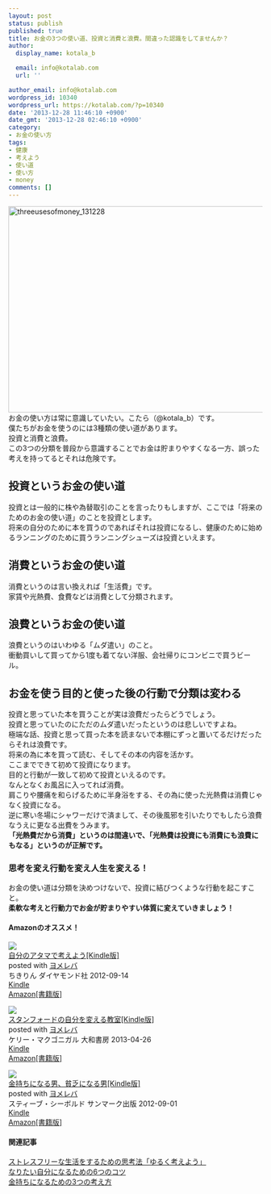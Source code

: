 ```yaml
---
layout: post
status: publish
published: true
title: お金の3つの使い道、投資と消費と浪費。間違った認識をしてませんか？
author:
  display_name: kotala_b

  email: info@kotalab.com
  url: ''

author_email: info@kotalab.com
wordpress_id: 10340
wordpress_url: https://kotalab.com/?p=10340
date: '2013-12-28 11:46:10 +0900'
date_gmt: '2013-12-28 02:46:10 +0900'
category:
- お金の使い方
tags:
- 健康
- 考えよう
- 使い道
- 使い方
- money
comments: []
---
```

<p><img src="https://kotalab.com/wp-content/uploads/threeusesofmoney_131228-546x409.jpg" alt="threeusesofmoney_131228" width="546" height="409" class="alignnone size-large wp-image-10351" /><br />
お金の使い方は常に意識していたい。こたら（@kotala_b）です。<br />
僕たちがお金を使うのには3種類の使い道があります。<br />
投資と消費と浪費。<br />
この3つの分類を普段から意識することでお金は貯まりやすくなる一方、誤った考えを持ってるとそれは危険です。<br />
</p>
<!--more-->
<h2>投資というお金の使い道</h2>
<p>投資とは一般的に株や為替取引のことを言ったりもしますが、ここでは「将来のためのお金の使い道」のことを投資とします。<br />
将来の自分のために本を買うのであればそれは投資になるし、健康のために始めるランニングのために買うランニングシューズは投資といえます。</p>
<h2>消費というお金の使い道</h2>
<p>消費というのは言い換えれば「生活費」です。<br />
家賃や光熱費、食費などは消費として分類されます。</p>
<h2>浪費というお金の使い道</h2>
<p>浪費というのはいわゆる「ムダ遣い」のこと。<br />
衝動買いして買ってから1度も着てない洋服、会社帰りにコンビニで買うビール。</p>
<h2>お金を使う目的と使った後の行動で分類は変わる</h2>
<p>投資と思っていた本を買うことが実は浪費だったらどうでしょう。<br />
投資と思っていたのにただのムダ遣いだったというのは悲しいですよね。<br />
極端な話、投資と思って買った本を読まないで本棚にずっと置いてるだけだったらそれは浪費です。<br />
将来の為に本を買って読む、そしてその本の内容を活かす。<br />
ここまでできて初めて投資になります。<br />
目的と行動が一致して初めて投資といえるのです。<br />
なんとなくお風呂に入ってれば消費。<br />
肩こりや腰痛を和らげるために半身浴をする、その為に使った光熱費は消費じゃなく投資になる。<br />
逆に寒い冬場にシャワーだけで済まして、その後風邪を引いたりでもしたら浪費なうえに更なる出費をうみます。<br />
<strong>「光熱費だから消費」というのは間違いで、「光熱費は投資にも消費にも浪費にもなる」というのが正解です。</strong></p>
<h3>思考を変え行動を変え人生を変える！</h3>
<p>お金の使い道は分類を決めつけないで、投資に結びつくような行動を起こすこと。<br />
<strong>柔軟な考えと行動力でお金が貯まりやすい体質に変えていきましょう！</strong></p>
<h4 class="aam">Amazonのオススメ！</h4>
<div class="booklink-box">
<div class="booklink-image"><a href="https://www.amazon.co.jp/exec/obidos/asin/B0081WMC6O/same-22/" rel="nofollow" target="_blank"><img src="https://images-fe.ssl-images-amazon.com/images/I/51wPbRCO46L._SL160_.jpg" style="border: none;" /></a></div>
<div class="booklink-info">
<div class="booklink-name"><a href="https://www.amazon.co.jp/exec/obidos/asin/B0081WMC6O/same-22/" rel="nofollow" target="_blank">自分のアタマで考えよう[Kindle版]</a>
<div class="booklink-powered-date">posted with <a href="https://yomereba.com" rel="nofollow" target="_blank">ヨメレバ</a></div>
</div>
<div class="booklink-detail">ちきりん ダイヤモンド社 2012-09-14    </div>
<div class="booklink-link2">
<div class="shoplinkkindle"><a href="https://www.amazon.co.jp/exec/obidos/ASIN/B0081WMC6O/same-22/" rel="nofollow" target="_blank" >Kindle</a></div>
<div class="shoplinkamazon"><a href="https://www.amazon.co.jp/exec/obidos/ASIN/4478017034/same-22/" rel="nofollow" target="_blank" title="アマゾン" >Amazon[書籍版]</a></div>
</p></div>
</div>
<div class="booklink-footer"></div>
</div>
<div class="booklink-box">
<div class="booklink-image"><a href="https://www.amazon.co.jp/exec/obidos/asin/B00CHWLZ5S/same-22/" rel="nofollow" target="_blank"><img src="https://images-fe.ssl-images-amazon.com/images/I/51oPf-4nHJL._SL160_.jpg" style="border: none;" /></a></div>
<div class="booklink-info">
<div class="booklink-name"><a href="https://www.amazon.co.jp/exec/obidos/asin/B00CHWLZ5S/same-22/" rel="nofollow" target="_blank">スタンフォードの自分を変える教室[Kindle版]</a>
<div class="booklink-powered-date">posted with <a href="https://yomereba.com" rel="nofollow" target="_blank">ヨメレバ</a></div>
</div>
<div class="booklink-detail">ケリー・マクゴニガル 大和書房 2013-04-26    </div>
<div class="booklink-link2">
<div class="shoplinkkindle"><a href="https://www.amazon.co.jp/exec/obidos/ASIN/B00CHWLZ5S/same-22/" rel="nofollow" target="_blank" >Kindle</a></div>
<div class="shoplinkamazon"><a href="https://www.amazon.co.jp/exec/obidos/ASIN/4479793631/same-22/" rel="nofollow" target="_blank" title="アマゾン" >Amazon[書籍版]</a></div>
</p></div>
</div>
<div class="booklink-footer"></div>
</div>
<div class="booklink-box">
<div class="booklink-image"><a href="https://www.amazon.co.jp/exec/obidos/asin/B0095SR3SA/same-22/" rel="nofollow" target="_blank"><img src="https://images-fe.ssl-images-amazon.com/images/I/41bUtIdwouL._SL160_.jpg" style="border: none;" /></a></div>
<div class="booklink-info">
<div class="booklink-name"><a href="https://www.amazon.co.jp/exec/obidos/asin/B0095SR3SA/same-22/" rel="nofollow" target="_blank">金持ちになる男、貧乏になる男[Kindle版]</a>
<div class="booklink-powered-date">posted with <a href="https://yomereba.com" rel="nofollow" target="_blank">ヨメレバ</a></div>
</div>
<div class="booklink-detail">スティーブ・シーボルド サンマーク出版 2012-09-01    </div>
<div class="booklink-link2">
<div class="shoplinkkindle"><a href="https://www.amazon.co.jp/exec/obidos/ASIN/B0095SR3SA/same-22/" rel="nofollow" target="_blank" >Kindle</a></div>
<div class="shoplinkamazon"><a href="https://www.amazon.co.jp/exec/obidos/ASIN/4763132105/same-22/" rel="nofollow" target="_blank" title="アマゾン" >Amazon[書籍版]</a></div>
</p></div>
</div>
<div class="booklink-footer"></div>
</div>
<h4 class="rel">関連記事</h4>
<p><a href="https://kotalab.com/books-thinking" target="_blank">ストレスフリーな生活をするための思考法「ゆるく考えよう」</a><span class="removed_link" title="b.hatena.ne.jp/entry/https://kotalab.com/books-thinking"><img border="0" src="https://b.hatena.ne.jp/entry/image/https://kotalab.com/books-thinking" alt="" /></span><br />
<a href="https://kotalab.com/i-want-to-be-6things" target="_blank">なりたい自分になるための6つのコツ</a><span class="removed_link" title="b.hatena.ne.jp/entry/https://kotalab.com/i-want-to-be-6things"><img border="0" src="https://b.hatena.ne.jp/entry/image/https://kotalab.com/i-want-to-be-6things" alt="" /></span><br />
<a href="https://kotalab.com/books-how-rich-people-think" target="_blank">金持ちになるための3つの考え方</a><span class="removed_link" title="b.hatena.ne.jp/entry/https://kotalab.com/books-how-rich-people-think"><img border="0" src="https://b.hatena.ne.jp/entry/image/https://kotalab.com/books-how-rich-people-think" alt="" /></span></p>
